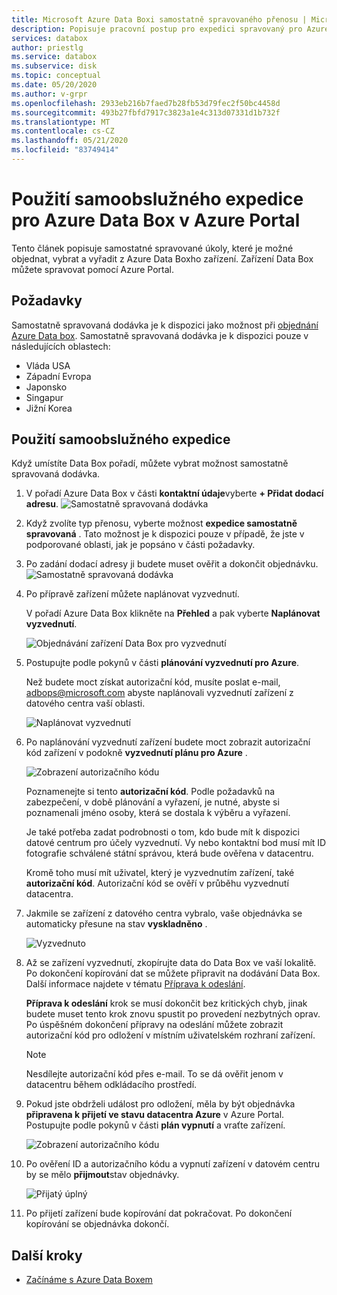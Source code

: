 ```yaml
---
title: Microsoft Azure Data Boxi samostatně spravovaného přenosu | Microsoft Docs v datech
description: Popisuje pracovní postup pro expedici spravovaný pro Azure Data Box zařízení.
services: databox
author: priestlg
ms.service: databox
ms.subservice: disk
ms.topic: conceptual
ms.date: 05/20/2020
ms.author: v-grpr
ms.openlocfilehash: 2933eb216b7faed7b28fb53d79fec2f50bc4458d
ms.sourcegitcommit: 493b27fbfd7917c3823a1e4c313d07331d1b732f
ms.translationtype: MT
ms.contentlocale: cs-CZ
ms.lasthandoff: 05/21/2020
ms.locfileid: "83749414"
---
```

# <a name="use-self-managed-shipping-for-azure-data-box-in-the-azure-portal"></a>Použití samoobslužného expedice pro Azure Data Box v Azure Portal

Tento článek popisuje samostatné spravované úkoly, které je možné objednat, vybrat a vyřadit z Azure Data Boxho zařízení. Zařízení Data Box můžete spravovat pomocí Azure Portal.

## <a name="prerequisites"></a>Požadavky

Samostatně spravovaná dodávka je k dispozici jako možnost při [objednání Azure Data box](data-box-deploy-ordered.md). Samostatně spravovaná dodávka je k dispozici pouze v následujících oblastech:

* Vláda USA
* Západní Evropa
* Japonsko
* Singapur
* Jižní Korea

## <a name="use-self-managed-shipping"></a>Použití samoobslužného expedice

Když umístíte Data Box pořadí, můžete vybrat možnost samostatně spravovaná dodávka.

1. V pořadí Azure Data Box v části **kontaktní údaje**vyberte **+ Přidat dodací adresu**.
   ![Samostatně spravovaná dodávka](media\data-box-portal-customer-managed-shipping\choose-self-managed-shipping-1.png)

2. Když zvolíte typ přenosu, vyberte možnost **expedice samostatně spravovaná** . Tato možnost je k dispozici pouze v případě, že jste v podporované oblasti, jak je popsáno v části požadavky.

3. Po zadání dodací adresy ji budete muset ověřit a dokončit objednávku.
   ![Samostatně spravovaná dodávka](media\data-box-portal-customer-managed-shipping\choose-self-managed-shipping-2.png)

4. Po přípravě zařízení můžete naplánovat vyzvednutí.

   V pořadí Azure Data Box klikněte na **Přehled** a pak vyberte **Naplánovat vyzvednutí**.

   ![Objednávání zařízení Data Box pro vyzvednutí](media\data-box-portal-customer-managed-shipping\data-box-portal-schedule-pickup-01.png)

5. Postupujte podle pokynů v části **plánování vyzvednutí pro Azure**.

   Než budete moct získat autorizační kód, musíte poslat e-mail, [adbops@microsoft.com](mailto:adbops@microsoft.com) abyste naplánovali vyzvednutí zařízení z datového centra vaší oblasti.

   ![Naplánovat vyzvednutí](media\data-box-portal-customer-managed-shipping\data-box-portal-schedule-pickup-email-01.png)

6. Po naplánování vyzvednutí zařízení budete moct zobrazit autorizační kód zařízení v podokně **vyzvednutí plánu pro Azure** .

   ![Zobrazení autorizačního kódu](media\data-box-portal-customer-managed-shipping\data-box-portal-auth-01b.png)

   Poznamenejte si tento **autorizační kód**. Podle požadavků na zabezpečení, v době plánování a vyřazení, je nutné, abyste si poznamenali jméno osoby, která se dostala k výběru a vyřazení.

   Je také potřeba zadat podrobnosti o tom, kdo bude mít k dispozici datové centrum pro účely vyzvednutí. Vy nebo kontaktní bod musí mít ID fotografie schválené státní správou, která bude ověřena v datacentru.

   Kromě toho musí mít uživatel, který je vyzvednutím zařízení, také **autorizační kód**. Autorizační kód se ověří v průběhu vyzvednutí datacentra.

7. Jakmile se zařízení z datového centra vybralo, vaše objednávka se automaticky přesune na stav **vyskladněno** .

    ![Vyzvednuto](media\data-box-portal-customer-managed-shipping\data-box-portal-picked-up-boxed-01.png)

8. Až se zařízení vyzvednutí, zkopírujte data do Data Box ve vaší lokalitě. Po dokončení kopírování dat se můžete připravit na dodávání Data Box. Další informace najdete v tématu [Příprava k odeslání](data-box-deploy-picked-up.md#prepare-to-ship).

   **Příprava k odeslání** krok se musí dokončit bez kritických chyb, jinak budete muset tento krok znovu spustit po provedení nezbytných oprav. Po úspěšném dokončení přípravy na odeslání můžete zobrazit autorizační kód pro odložení v místním uživatelském rozhraní zařízení.

   > [!NOTE]
   > Nesdílejte autorizační kód přes e-mail. To se dá ověřit jenom v datacentru během odkládacího prostředí.

9. Pokud jste obdrželi událost pro odložení, měla by být objednávka **připravena k přijetí ve stavu datacentra Azure** v Azure Portal. Postupujte podle pokynů v části **plán vypnutí** a vraťte zařízení.

   ![Zobrazení autorizačního kódu](media\data-box-portal-customer-managed-shipping\data-box-portal-received-complete-02b.png)

10. Po ověření ID a autorizačního kódu a vypnutí zařízení v datovém centru by se mělo **přijmout**stav objednávky.

    ![Přijatý úplný](media\data-box-portal-customer-managed-shipping\data-box-portal-received-complete-01.png)

11. Po přijetí zařízení bude kopírování dat pokračovat. Po dokončení kopírování se objednávka dokončí.

## <a name="next-steps"></a>Další kroky

* [Začínáme s Azure Data Boxem](data-box-quickstart-portal.md)
